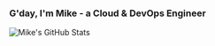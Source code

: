 ### G'day, I'm Mike - a Cloud & DevOps Engineer




![Mike's GitHub Stats](https://github-readme-stats.vercel.app/api?username=MrThygesen16&count_private=true)


<!---
This is a comment in MD?

--->
